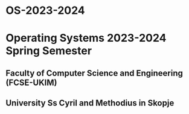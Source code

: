 # OS-2023-2024
# Operating Systems 2023-2024 Spring Semester 
## Faculty of Computer Science and Engineering (FCSE-UKIM) 
## University Ss Cyril and Methodius in Skopje

